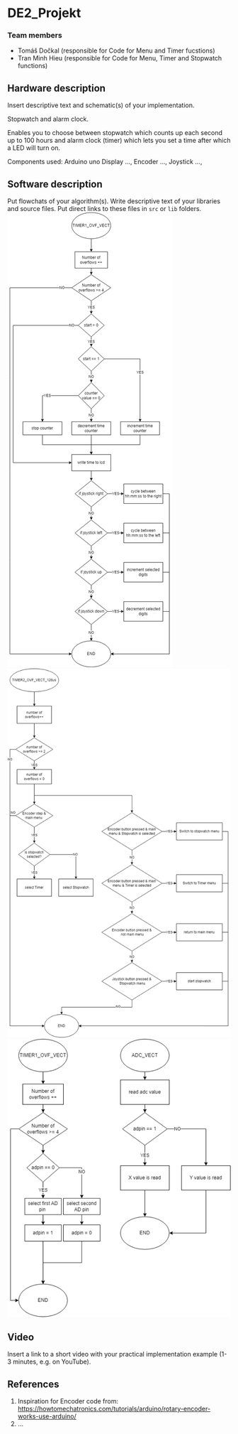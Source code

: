 # DE2_Projekt

### Team members

* Tomáš Dočkal (responsible for Code for Menu and Timer fucstions)
* Tran Minh Hieu (responsible for Code for Menu, Timer and Stopwatch functions)

## Hardware description

Insert descriptive text and schematic(s) of your implementation.

Stopwatch and alarm clock.

Enables you to choose between stopwatch which counts up each second up to 100 hours and alarm clock (timer) which lets you set a time after which a LED will turn on.

Components used:
Arduino uno
Display ...,
Encoder ...,
Joystick ...,
## Software description

Put flowchats of your algorithm(s). Write descriptive text of your libraries and source files. Put direct links to these files in `src` or `lib` folders.
 ![flowchart](images/TIMER1.1_flowchart.png)
 ![flowchart](images/TIMER2_flowchart.png)
 ![flowchart](images/VECT_flowchart.png)
## Video

Insert a link to a short video with your practical implementation example (1-3 minutes, e.g. on YouTube).

## References

1. Inspiration for Encoder code from: https://howtomechatronics.com/tutorials/arduino/rotary-encoder-works-use-arduino/
2. ...
